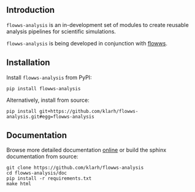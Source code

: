 
## Introduction

`flowws-analysis` is an in-development set of modules to create reusable
analysis pipelines for scientific simulations.

`flowws-analysis` is being developed in conjunction with
[flowws](https://github.com/klarh/flowws).

## Installation

Install `flowws-analysis` from PyPI:

```
pip install flowws-analysis
```

Alternatively, install from source:

```
pip install git+https://github.com/klarh/flowws-analysis.git#egg=flowws-analysis
```

## Documentation

Browse more detailed documentation
[online](https://flowws-analysis.readthedocs.io) or build the sphinx
documentation from source:

```
git clone https://github.com/klarh/flowws-analysis
cd flowws-analysis/doc
pip install -r requirements.txt
make html
```
